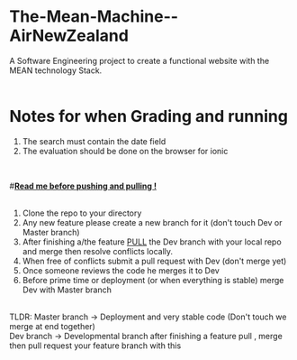 # The-Mean-Machine--AirNewZealand <br>
A Software Engineering project to create a functional website with the MEAN technology Stack. <br>
<br>
# Notes for when Grading and running <br>
1) The search must contain the date field <br>
2) The evaluation should be done on the browser for ionic <br>

<br>

#<b><u>Read me before pushing and pulling !</u></b><br><br>
1) Clone the repo to your directory<br>
2) Any new feature please create a new branch for it (don't touch Dev or Master branch)<br>
3) After finishing a/the feature <u>PULL</u> the Dev branch with your local repo and merge then resolve conflicts locally.<br>
4) When free of conflicts submit a pull request with Dev (don't merge yet) <br>
5) Once someone reviews the code he merges it to Dev <br>
6) Before prime time or deployment (or when everything is stable) merge Dev with Master branch<br>
<br>
TLDR: Master branch -> Deployment and very stable code (Don't touch we merge at end together) <br>
      Dev branch -> Developmental branch after finishing a feature pull , merge then pull request your feature branch with this <br>
